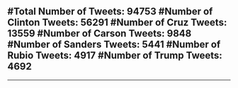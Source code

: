 #Total Number of Tweets: 94753 
#Number of Clinton Tweets: 56291
#Number of Cruz Tweets: 13559
#Number of Carson Tweets: 9848
#Number of Sanders Tweets: 5441
#Number of Rubio Tweets: 4917
#Number of Trump Tweets: 4692
---
---
